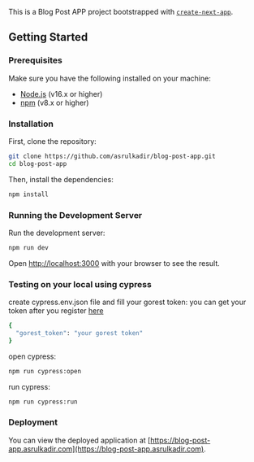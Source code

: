 This is a Blog Post APP project bootstrapped with [`create-next-app`](https://github.com/vercel/next.js/tree/canary/packages/create-next-app).

## Getting Started

### Prerequisites

Make sure you have the following installed on your machine:

- [Node.js](https://nodejs.org/) (v16.x or higher)
- [npm](https://www.npmjs.com/) (v8.x or higher)

### Installation

First, clone the repository:

```bash
git clone https://github.com/asrulkadir/blog-post-app.git
cd blog-post-app
```

Then, install the dependencies:

```bash
npm install
```

### Running the Development Server

Run the development server:

```bash
npm run dev
```

Open [http://localhost:3000](http://localhost:3000) with your browser to see the result.

### Testing on your local using cypress
create cypress.env.json file and fill your gorest token:
you can get your token after you register [here](https://gorest.co.in/)

```bash
{
  "gorest_token": "your gorest token"
}
```

open cypress:

```bash
npm run cypress:open
```

run cypress:

```bash
npm run cypress:run
```

### Deployment

You can view the deployed application at [https://blog-post-app.asrulkadir.com](https://blog-post-app.asrulkadir.com).
